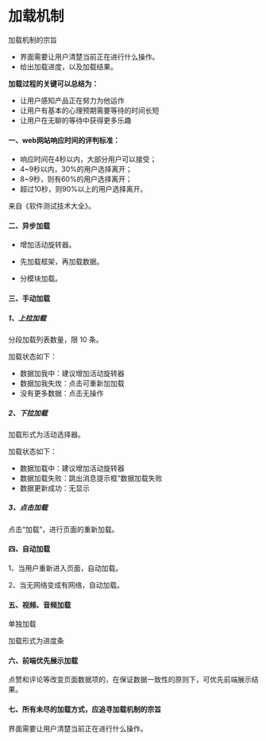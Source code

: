 # 加载机制

加载机制的宗旨

* 界面需要让用户清楚当前正在进行什么操作。
* 给出加载进度，以及加载结果。

**加载过程的关键可以总结为：**

* 让用户感知产品正在努力为他运作
* 让用户有基本的心理预期需要等待的时间长短
* 让用户在无聊的等待中获得更多乐趣

#### 一、**web网站响应时间的评判标准：**

* 响应时间在4秒以内，大部分用户可以接受；
* 4~9秒以内，30%的用户选择离开；
* 8~9秒，则有60%的用户选择离开；
* 超过10秒，则90%以上的用户选择离开。

来自《软件测试技术大全》。

#### 二、异步加载

* 增加活动旋转器。

* 先加载框架，再加载数据。

* 分模块加载。

#### 三、手动加载

##### 1、上拉加载

分段加载列表数量，限 10 条。

加载状态如下：

* 数据加我中：建议增加活动旋转器
* 数据加我失炇：点击可重新加加载
* 没有更多数据：点击无操作

##### 2、下拉加载

加载形式为活动选择器。

加载状态如下：

* 数据加载中：建议增加活动旋转器
* 数据加载失败：跳出消息提示框“数据加载失败
* 数据更新成功：无显示

##### 3、点击加载

点击“加载”，进行页面的重新加载。

#### 四、自动加载

1、当用户重新进入页面，自动加载。

2、当无网络变成有网络，自动加载。

#### 五、视频、音频加载

单独加载

加载形式为进度条

#### 六、前端优先展示加载

点赞和评论等改变页面数据项的，在保证数据一致性的原则下，可优先前端展示结果。

#### 七、所有未尽的加载方式，应追寻加载机制的宗旨

界面需要让用户清楚当前正在进行什么操作。

